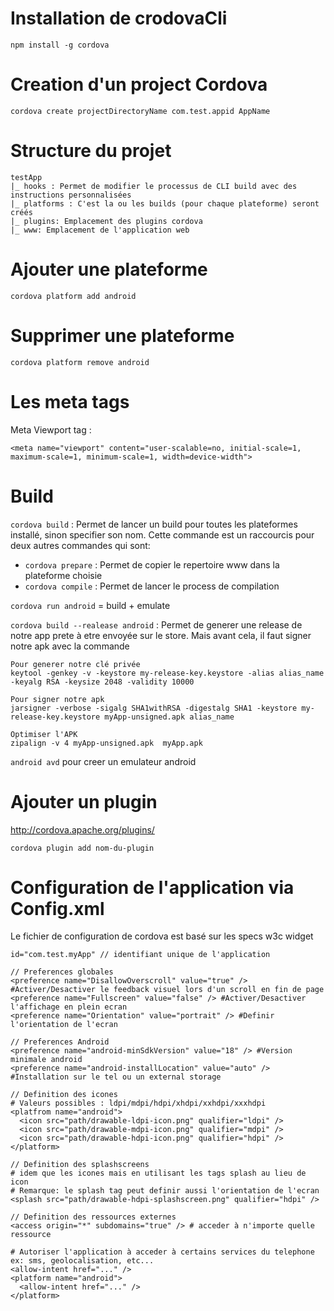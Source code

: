 # Installation de crodovaCli
```npm install -g cordova```

# Creation d'un project Cordova
```cordova create projectDirectoryName com.test.appid AppName```

# Structure du projet
```
testApp
|_ hooks : Permet de modifier le processus de CLI build avec des instructions personnalisées
|_ platforms : C'est la ou les builds (pour chaque plateforme) seront créés
|_ plugins: Emplacement des plugins cordova
|_ www: Emplacement de l'application web
```

# Ajouter une plateforme
```cordova platform add android```

# Supprimer une plateforme
```cordova platform remove android```

# Les meta tags
Meta Viewport tag : 
```
<meta name="viewport" content="user-scalable=no, initial-scale=1, maximum-scale=1, minimum-scale=1, width=device-width">
```


# Build
`cordova build` : Permet de lancer un build pour toutes les plateformes installé, sinon specifier son nom. Cette commande est un raccourcis pour deux autres commandes qui sont:
  - `cordova prepare` : Permet de copier le repertoire www dans la plateforme choisie
  - `cordova compile` : Permet de lancer le process de compilation

`cordova run android` = build + emulate

`cordova build --realease android` : Permet de generer une release de notre app prete à etre envoyée sur le store. Mais avant cela, il faut signer notre apk avec la commande 

```
Pour generer notre clé privée
keytool -genkey -v -keystore my-release-key.keystore -alias alias_name -keyalg RSA -keysize 2048 -validity 10000

Pour signer notre apk
jarsigner -verbose -sigalg SHA1withRSA -digestalg SHA1 -keystore my-release-key.keystore myApp-unsigned.apk alias_name

Optimiser l'APK
zipalign -v 4 myApp-unsigned.apk  myApp.apk
```


`android avd` pour creer un emulateur android

# Ajouter un plugin
http://cordova.apache.org/plugins/

`cordova plugin add nom-du-plugin`

# Configuration de l'application via Config.xml

Le fichier de configuration de cordova est basé sur les specs w3c widget

```
id="com.test.myApp" // identifiant unique de l'application

// Preferences globales
<preference name="DisallowOverscroll" value="true" /> #Activer/Desactiver le feedback visuel lors d'un scroll en fin de page
<preference name="Fullscreen" value="false" /> #Activer/Desactiver l'affichage en plein ecran
<preference name="Orientation" value="portrait" /> #Definir l'orientation de l'ecran

// Preferences Android
<preference name="android-minSdkVersion" value="18" /> #Version minimale android
<preference name="android-installLocation" value="auto" /> #Installation sur le tel ou un external storage

// Definition des icones 
# Valeurs possibles : ldpi/mdpi/hdpi/xhdpi/xxhdpi/xxxhdpi
<platfrom name="android">
  <icon src="path/drawable-ldpi-icon.png" qualifier="ldpi" />
  <icon src="path/drawable-mdpi-icon.png" qualifier="mdpi" />
  <icon src="path/drawable-hdpi-icon.png" qualifier="hdpi" />
</platform>

// Definition des splashscreens
# idem que les icones mais en utilisant les tags splash au lieu de icon
# Remarque: le splash tag peut definir aussi l'orientation de l'ecran 
<splash src="path/drawable-hdpi-splashscreen.png" qualifier="hdpi" />

// Definition des ressources externes
<access origin="*" subdomains="true" /> # acceder à n'importe quelle ressource

# Autoriser l'application à acceder à certains services du telephone ex: sms, geolocalisation, etc...
<allow-intent href="..." />
<platform name="android">
  <allow-intent href="..." />
</platform>

```

